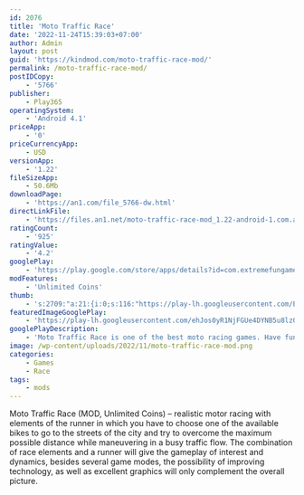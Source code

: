 ```yaml
---
id: 2076
title: 'Moto Traffic Race'
date: '2022-11-24T15:39:03+07:00'
author: Admin
layout: post
guid: 'https://kindmod.com/moto-traffic-race-mod/'
permalink: /moto-traffic-race-mod/
postIDCopy:
    - '5766'
publisher:
    - Play365
operatingSystem:
    - 'Android 4.1'
priceApp:
    - '0'
priceCurrencyApp:
    - USD
versionApp:
    - '1.22'
fileSizeApp:
    - 50.6Mb
downloadPage:
    - 'https://an1.com/file_5766-dw.html'
directLinkFile:
    - 'https://files.an1.net/moto-traffic-race-mod_1.22-android-1.com.apk'
ratingCount:
    - '925'
ratingValue:
    - '4.2'
googlePlay:
    - 'https://play.google.com/store/apps/details?id=com.extremefungames.mototrafficrace'
modFeatures:
    - 'Unlimited Coins'
thumb:
    - 's:2709:"a:21:{i:0;s:116:"https://play-lh.googleusercontent.com/EcLOJDJpNiQV-MmcTnwpcDVe6gDbSQ0cRjxj4jvixfpa4fqgCHp_ud6R4-slQHuTJ3vh=w526-h296";i:1;s:115:"https://play-lh.googleusercontent.com/3Ex5Py00_y1ssSPPm6qeJM7lAR7hKyNn6-C0lpoMsawb8Huu3u4lLlcoR_W1lb9cJ20=w526-h296";i:2;s:115:"https://play-lh.googleusercontent.com/FpY2Hx97Tsw0KrwioqVwPY69uxt9LUSjGBf7ihry0mir6LCCKzb2jdyVRgWdrfvz_oc=w526-h296";i:3;s:116:"https://play-lh.googleusercontent.com/UFS8qODjyA8n4c5INg0z700u5Z779fgA2IIF_uICqXGYs5UfOylbzLQyptl9eGqwFWia=w526-h296";i:4;s:115:"https://play-lh.googleusercontent.com/57fLKGchLaHcfQH255UjTYVgBhHwWgF-DZpmF1lcmkHIAvVaHfNxpgZglTPKaUog7bA=w526-h296";i:5;s:116:"https://play-lh.googleusercontent.com/Bw4ShyiExulc7cAI_TIZwxR0n9oucsWi4hreF9RnGpX7imOwl3qyUTrxGp86MbvAIJXz=w526-h296";i:6;s:115:"https://play-lh.googleusercontent.com/w7L8Mhf8Fbta2C6vRUrvFw_VE5uxSxzjeWLDG8G22pWWC2nAnL3-ff7mEWGQiHdS2kQ=w526-h296";i:7;s:115:"https://play-lh.googleusercontent.com/nnPgz3o0pM7d7mNQ6bd4uDur_OQVjYGC61H-XryP0elbn3s0g4d7Qf-dUMCUs2bqlwo=w526-h296";i:8;s:116:"https://play-lh.googleusercontent.com/icDkvwC2_sYU7jqGo5bN8bMMX6XjNvdt_NZkxNmFDbs5e0-NdmDVUWyCsyHxD-k_a7n5=w526-h296";i:9;s:115:"https://play-lh.googleusercontent.com/LBspubWHV-KTHvQWNuqEtvbmOR21sRH8xGyPtcSktxkRGp---PxdLgENsRBnI7-TxKU=w526-h296";i:10;s:114:"https://play-lh.googleusercontent.com/m7G67ACCDNzPzGqYtH6-XcYUQGQ-fobUags5KBvk1olEBdxELKJoENASRK3wKsxGUQ=w526-h296";i:11;s:115:"https://play-lh.googleusercontent.com/zwSaWSkWy92Jypj-_q_Pw7mCmysOGAmNJ7yT6r1ad9QPMuPPdb3FFRfjqDmWxRb243o=w526-h296";i:12;s:116:"https://play-lh.googleusercontent.com/fs8ll8Vt3VuSE4lI2Dq-d5rc_m2bOUx-77m5g7VbBBIgaEPCKE28p2bgaae-jA19b2Rp=w526-h296";i:13;s:115:"https://play-lh.googleusercontent.com/_VAiP-0oMNX3mlmt_1hUxcgW3-YB9xwPRfv8MCYcw4Ewk6LsdFho5UjUuLwGoDgQ944=w526-h296";i:14;s:114:"https://play-lh.googleusercontent.com/2UDkSVL1ot29c1abM9NFS0mTGh4HeXwZ50qnSh5Og3DCENG5Wi5-oPwV1r9WrbaP2A=w526-h296";i:15;s:116:"https://play-lh.googleusercontent.com/EZPLyJq8NlOScZlhGYU8C265PoAxJEfF-jHQY95-2ShSkdH8DLEA-w2pualwfq87ZpFf=w526-h296";i:16;s:114:"https://play-lh.googleusercontent.com/lYOecyf-up_oLoNUC6z51Mwd_YO9S0PRG0xKLI4a9veLVM2ga48NAto4MZG2moGZig=w526-h296";i:17;s:116:"https://play-lh.googleusercontent.com/2WZooy_5Rn0emb_7ZIHNuD85U_u_0xFbSjC8CLgOPssw1NpgP1lUM_thtV7dqI8i8k6A=w526-h296";i:18;s:114:"https://play-lh.googleusercontent.com/IsMBb0-LQmQ8M51h8u8hWNManeUrehvLMffuxfR_HEBppzQ2ACGBN4jZxMkJ1f8IDQ=w526-h296";i:19;s:115:"https://play-lh.googleusercontent.com/_IMl8VdDMj9gah2noRpHcNabL4Du0-jnxrL7T34A91jmxnbF5nRo8ZYRYRu2ULFRYlk=w526-h296";i:20;s:115:"https://play-lh.googleusercontent.com/5oaGGYtOG24LwsjMqxzpcAqFePrV6ZT36rOAn_ESVyYFkQjhov5RoQg2CLxYAz7OGps=w526-h296";}";'
featuredImageGooglePlay:
    - 'https://play-lh.googleusercontent.com/ehJos0yR1NjFGUe4DYNB5u8lz0O2PZdq6FsHdtN8Eye5wQoHSdvVUfHTpNC_YfP_zfk'
googlePlayDescription:
    - 'Moto Traffic Race is one of the best moto racing games. Have fun dodging cars and trucks while you speed up to the limit. Take your car and race in 2 different game modes… day or night!Moto Traffic Race has lots of bikes to purchase. You can also upgrade your ride with your hard earned money. Get the best bike money can buy and beat everyone in this amazing moto racing game.Ride your bike through streets packed with real life traffic and thematic cars. Avoid fire trucks, blazing cars, cement trucks, and even police road blocks!.'
image: /wp-content/uploads/2022/11/moto-traffic-race-mod.png
categories:
    - Games
    - Race
tags:
    - mods
---
```


Moto Traffic Race (MOD, Unlimited Coins) – realistic motor racing with elements of the runner in which you have to choose one of the available bikes to go to the streets of the city and try to overcome the maximum possible distance while maneuvering in a busy traffic flow. The combination of race elements and a runner will give the gameplay of interest and dynamics, besides several game modes, the possibility of improving technology, as well as excellent graphics will only complement the overall picture.